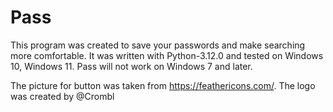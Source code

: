# Pass
This program was created to save your passwords and make searching more comfortable. 
It was written with Python-3.12.0 and tested on Windows 10, Windows 11. Pass will not work on Windows 7 and later.

The picture for button was taken from https://feathericons.com/.
The logo was created by @Crombl
